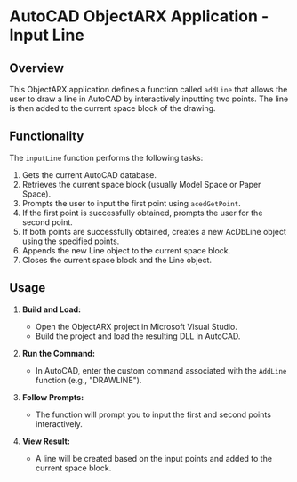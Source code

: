 # AutoCAD ObjectARX Application - Input Line
 
## Overview
 
This ObjectARX application defines a function called `addLine` that allows the user to draw a line in AutoCAD by interactively inputting two points. The line is then added to the current space block of the drawing.
 
## Functionality
 
The `inputLine` function performs the following tasks:
 
1. Gets the current AutoCAD database.
2. Retrieves the current space block (usually Model Space or Paper Space).
3. Prompts the user to input the first point using `acedGetPoint`.
4. If the first point is successfully obtained, prompts the user for the second point.
5. If both points are successfully obtained, creates a new AcDbLine object using the specified points.
6. Appends the new Line object to the current space block.
7. Closes the current space block and the Line object.
 
## Usage
 
1. **Build and Load:**
   - Open the ObjectARX project in Microsoft Visual Studio.
   - Build the project and load the resulting DLL in AutoCAD.
 
2. **Run the Command:**
   - In AutoCAD, enter the custom command associated with the `AddLine` function (e.g., "DRAWLINE").
 
3. **Follow Prompts:**
   - The function will prompt you to input the first and second points interactively.
 
4. **View Result:**
   - A line will be created based on the input points and added to the current space block.